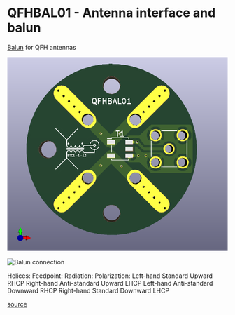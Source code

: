 # QFHBAL01 - Antenna interface and balun

[Balun](https://en.wikipedia.org/wiki/Balun) for QFH antennas

![QFH antenna balun](/doc/src/img/QFHBAL01.png)


![Balun connection](https://uuki.kapsi.fi/pix/qha/qha-diagram_medium.png)

Helices: 	Feedpoint: 	Radiation: 	Polarization:
Left-hand 	Standard 	Upward 	RHCP
Right-hand 	Anti-standard 	Upward 	LHCP
Left-hand 	Anti-standard 	Downward 	RHCP
Right-hand 	Standard 	Downward 	LHCP

[source](https://uuki.kapsi.fi/qha_simul.html)
